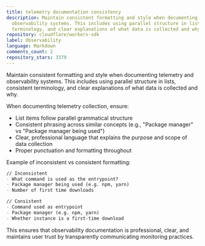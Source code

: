 ```yaml
---
title: telemetry documentation consistency
description: Maintain consistent formatting and style when documenting telemetry and
  observability systems. This includes using parallel structure in lists, consistent
  terminology, and clear explanations of what data is collected and why.
repository: cloudflare/workers-sdk
label: Observability
language: Markdown
comments_count: 2
repository_stars: 3379
---
```


Maintain consistent formatting and style when documenting telemetry and observability systems. This includes using parallel structure in lists, consistent terminology, and clear explanations of what data is collected and why.

When documenting telemetry collection, ensure:
- List items follow parallel grammatical structure
- Consistent phrasing across similar concepts (e.g., "Package manager" vs "Package manager being used")
- Clear, professional language that explains the purpose and scope of data collection
- Proper punctuation and formatting throughout

Example of inconsistent vs consistent formatting:
```markdown
// Inconsistent
- What command is used as the entrypoint?
- Package manager being used (e.g. npm, yarn)  
- Number of first time downloads

// Consistent  
- Command used as entrypoint
- Package manager (e.g. npm, yarn)
- Whether instance is a first-time download
```

This ensures that observability documentation is professional, clear, and maintains user trust by transparently communicating monitoring practices.